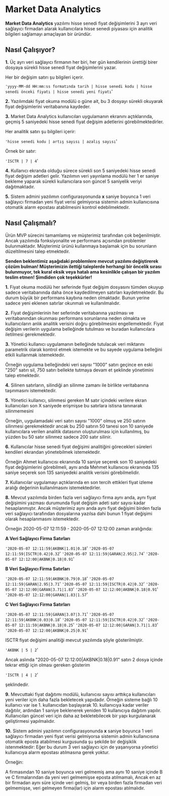 # Market Data Analytics

**Market Data Analytics** yazılımı hisse senedi fiyat değişimlerini 3 ayrı veri sağlayıcı firmadan alarak kullanıcılara hisse senedi piyasası için analitik bilgileri sağlamayı amaçlayan bir üründür.

## Nasıl Çalışıyor?

 **1.**  Üç ayrı veri sağlayıcı firmanın her biri, her gün kendilerinin ürettiği birer dosyaya sürekli hisse senedi fiyat değişimlerini yazar.

Her bir değişim satırı şu bilgileri içerir.

`'yyyy-MM-dd HH:mm:ss formatında tarih | hisse senedi kodu | hisse senedi önceki fiyatı	| hisse senedi yeni fiyatı`'

 **2.**  Yazılımdaki fiyat okuma modülü o güne ait, bu 3 dosyayı sürekli okuyarak fiyat değişimlerini veritabanına kaydeder.
 
**3.** Market Data Analytics kullanıcıları uygulamanın ekranını açtıklarında, geçmiş 5 saniyedeki hisse senedi fiyat değişim adetlerini görebilmektedirler.

Her analitik satırı şu bilgileri içerir:

`'hisse senedi kodu | artış sayısı | azalış sayısı`'

Örnek bir satır:

`'ISCTR | 7 | 4`'

**4.** Kullanıcı ekranda olduğu sürece sürekli son 5 saniyedeki hisse senedi fiyat değişim adetleri gelir. Yazılımın veri yayınlama modülü her 1 er saniye bekleme yaparak sürekli kullanıcılara son güncel 5 saniyelik veriyi dağıtmaktadır.

**5.** Sistem admini yazılımın configurasyonunda **x** saniye boyunca 1 veri sağlayıcı firmadan yeni fiyat verisi gelmiyorsa sistemin admin kullanıcısına otomatik alarm epostası atabilmesini kontrol edebilmektedir.

## Nasıl Çalışmalı?

Ürün MVP sürecini tamamlamış ve müşterimiz tarafından çok beğenilmiştir. Ancak yazılımda fonksiyonalite ve performans açısından problemler bulunmaktadır. Müşterimiz ürünü kullanmaya başlamak için bu sorunların düzeltilmesini talep etmektedir.

**Senden beklentimiz aşağıdaki problemlere mevcut yazılımı değiştirerek çözüm bulman!
Müşterimizin ilettiği taleplerde herhangi bir öncelik sırası bulunmuyor, tek kural eksik veya hatalı ama kesinlikle çalışan bir yazılım teslim etmen!
Şimdiden çok teşekkürler!**

**1.** Fiyat okuma modülü her seferinde fiyat değişim dosyasını tümden okuyup sadece veritabanında daha önce kaydedilmeyen satırları kaydetmektedir. Bu durum büyük bir performans kaybına neden olmaktadır. Bunun yerine sadece yeni eklenen satırlar okunmalı ve kullanılmalıdır.

**2.** Fiyat değişimlerinin her seferinde veritabanına yazılması ve veritabanından okunması performans sorunlarına neden olmakta ve kullanıcıların anlık analitik verisini doğru görebilmesini engellemektedir.
Fiyat değişim verilerin uygulama belleğinde tutulması ve buradan kullanıcılara iletilmesi gerekmektedir.

**3.** Yönetici kullanıcı uygulamanın belleğinde tutulacak veri miktarını parametrik olarak kontrol etmek istemekte ve bu sayede uygulama belleğini etkili kullanmak istemektedir.

Örneğin uygulama belleğindeki veri sayısı "1000" satırı geçince en eski "250" satırı sil, 750 satırı bellekte tutmaya devam et şeklinde yönetimini talep etmektedir.
   
**4.** Silinen satırların, silindiği an silinme zamanı ile birlikte veritabanına taşınmasını istemektedir.

**5.** Yönetici kullanıcı, silinmesi gereken M satır içindeki verilere ekran kullanıcıları son X saniyede erişmişse bu satırlara istisna tanınarak silinmemesini

Örneğin, uygulamadaki veri satırı sayısı "1000" olmuş ve 250 satırın silinmesi gerekmektedir ancak bu 250 satırın 50 tanesi son 10 saniyede kullanıcılara verilen analitik datasının oluşturulması için kullanılmış, bu yüzden bu 50 satır silinmez sadece 200 satır silinir.

**6.** Kullanıcılar hisse senedi fiyat değişimi analitiğini görecekleri süreleri kendileri ekrandan yönetebilmek istemektedir.

Örneğin  Ahmet kullanıcısı ekranında 10 saniye seçerek son 10 saniyedeki fiyat değişimlerini görebilmeli, aynı anda Mehmet kullanıcısı ekranında 135 saniye seçerek son 135 saniyedeki analitik verisini görebilmelidir.

**7.** Kullanıcılar uygulamayı açtıklarında en son tercih ettikleri fiyat izleme aralığı değerinin kullanılmasını istemektedirler.
   
**8.** Mevcut yazılımda birden fazla veri sağlayıcı firma aynı anda, aynı fiyat değişimini yazması durumunda fiyat değişim adeti satır sayısı kadar hesaplanmıştır. Ancak müşterimiz aynı anda aynı fiyat değişimi birden fazla veri 	sağlayıcı tarafından dosyalarına yazılsa dahi bunun 1 fiyat değişimi olarak hesaplanmasını istemektedir.

   Örneğin 2020-05-07 12:11:59 - 2020-05-07 12:12:00 zaman aralığında:
   
**A Veri Sağlayıcı Firma Satırları**
   
`'2020-05-07 12:11:59|AKBNK|1.01|0.18`'
`'2020-05-07 12:11:59|ISCTR|0.42|0.32`'
`'2020-05-07 12:11:59|GARAN|2.95|2.74`'
`'2020-05-07 12:12:00|AKBNK|0.18|0.91`'
   
 **B Veri Sağlayıcı Firma Satırları**
   
`'2020-05-07 12:11:59|AKBNK|0.79|0.18`'
`'2020-05-07 12:11:59|GARAN|2.95|3.71`'
`'2020-05-07 12:11:59|ISCTR|0.42|0.32`'
`'2020-05-07 12:12:00|GARAN|3.71|1.83`'
`'2020-05-07 12:12:00|AKBNK|0.18|0.91`'
`'2020-05-07 12:12:00|GARAN|1.83|1.57`'

 **C Veri Sağlayıcı Firma Satırları**
   
`'2020-05-07 12:11:59|GARAN|3.07|3.71`'
`'2020-05-07 12:11:59|AKBNK|0.03|0.18`'
`'2020-05-07 12:11:59|ISCTR|0.42|0.32`'
`'2020-05-07 12:11:59|AKBNK|0.18|0.25`'
`'2020-05-07 12:12:00|GARAN|3.71|1.83`'
`'2020-05-07 12:12:00|AKBNK|0.25|0.91`'

ISCTR fiyat değişimi analitiği mevcut yazılımda şöyle gösterilmiştir.
   
`'AKBNK | 5 | 2`'
   
 Ancak aslında 
 "2020-05-07 12:12:00|AKBNK|0.18|0.91" satırı 2 dosya içinde tekrar ettiği için olması gereken gösterim
   
 `'ISCTR | 4 | 2`'
 
 şeklindedir.
 
 **9.** Mevcuttaki fiyat dağıtımı modülü, kullanıcısı sayısı arttıkça kullanıcıları yeni veriler için daha fazla bekletecek yapıdadır. Örneğin sisteme bağlı 10 kullanıcı var ise 1. kullanıcıdan başlayarak 10. kullanıcıya kadar veriler dağıtılır, ardından 1 saniye beklenerek yeniden 10 kullanıcıya dağıtım yapılır.
Kullanıcıları güncel veri için daha az bekletebilecek bir yapı kurgulanarak geliştirmesi yapılmalıdır.

**10.** Sistem admini yazılımın configurasyonunda **x** saniye boyunca 1 veri sağlayıcı firmadan yeni fiyat verisi gelmiyorsa sistemin admin kullanıcısına otomatik eposta atabilmesi kurgusunda şu şekilde bir değişiklik istenmektedir:
Eğer bu durum 3 veri sağlayıcı için de yaşanıyorsa yönetici kullanıcıya alarm epostası atılmasına gerek yoktur.


Örneğin:

A firmasından 10 saniye boyunca veri gelmemiş ama aynı 10 saniye içinde B ve C  firmalarından da yeni veri gelmemişse eposta atılmamalı, Ancak en az bir firmadan aynı süre içinde veri gelmiş, bir veya birden fazla firmadan veri gelmemişse, veri gelmeyen firma(lar) için alarm epostası atılmalıdır.

